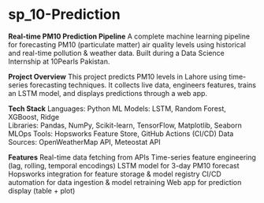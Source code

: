 # sp_10-Prediction

**Real-time PM10 Prediction Pipeline**
A complete machine learning pipeline for forecasting PM10 (particulate matter) air quality levels using historical and real-time pollution & weather data. Built during a Data Science Internship at 10Pearls Pakistan.

**Project Overview**
This project predicts PM10 levels in Lahore using time-series forecasting techniques. It collects live data, engineers features, trains an LSTM model, and displays predictions through a web app.

**Tech Stack**
Languages: Python
ML Models: LSTM, Random Forest, XGBoost, Ridge <br>
Libraries: Pandas, NumPy, Scikit-learn, TensorFlow, Matplotlib, Seaborn
MLOps Tools: Hopsworks Feature Store, GitHub Actions (CI/CD)
Data Sources: OpenWeatherMap API, Meteostat API

**Features**
Real-time data fetching from APIs
Time-series feature engineering (lag, rolling, temporal encodings)
LSTM model for 3-day PM10 forecast
Hopsworks integration for feature storage & model registry
CI/CD automation for data ingestion & model retraining
Web app for prediction display (table + plot)
